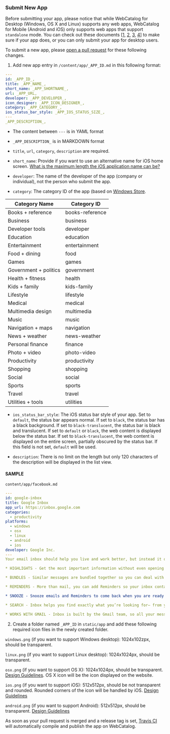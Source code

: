 ### Submit New App

Before submitting your app, please notice that while WebCatalog for Desktop (Windows, OS X and Linux) supports any web apps, WebCatalog for Mobile (Android and iOS) only supports web apps that support `standalone` mode. You can check out these documents [[1](https://en.wikipedia.org/wiki/Single-page_application), [2](https://gist.github.com/irae/1042167), [3](https://developer.mozilla.org/en/docs/Mozilla/Mobile/Viewport_meta_tag), [4](https://developer.apple.com/library/iad/documentation/iPhone/Conceptual/SafariJSDatabaseGuide/OfflineApplicationCache/OfflineApplicationCache.html)] to make sure if your app does, or you can only submit your app for desktop users.

To submit a new app, please [open a pull request](https://help.github.com/categories/collaborating-on-projects-using-pull-requests/) for these following changes.

1. Add new app entry in `/content/app/_APP_ID.md` in this following format:
  ```yaml
  ---
  id: _APP_ID_,
  title: _APP_NAME_,
  short_name: _APP_SHORTNAME_,
  url: _APP_URL,
  developer: _APP_DEVELOPER_,
  icon_designer: _APP_ICON_DESIGNER_,
  category: _APP_CATEGORY_,
  ios_status_bar_style: _APP_IOS_STATUS_SIZE_,
  ---
  _APP_DESCRIPTION_,  
  ```

  * The content between `---` is in YAML format

  * `_APP_DESCRIPTION_` is in MARKDOWN format

  * `title`, `url`, `category`, `description` are required.

  * `short_name`: Provide if you want to use an alternative name for iOS home screen. [What is the maximum length the iOS application name can be?](https://stackoverflow.com/questions/6094954/what-is-the-maximum-length-the-ipad-application-name-can-be)

  * `developer`: The name of the developer of the app (company or individual), not the person who submit the app.

  * `category`: The category ID of the app (based on [Windows Store](https://msdn.microsoft.com/en-us/library/windows/apps/mt148528.aspx).

  | Category Name         | Category ID     |
  |-----------------------|-----------------|
  | Books + reference     | books-reference |
  | Business              | business        |
  | Developer tools       | developer       |
  | Education             | education       |
  | Entertainment         | entertainment   |
  | Food + dining         | food            |
  | Games                 | games           |
  | Government + politics | government      |
  | Health + fitness      | health          |
  | Kids + family         | kids-family     |
  | Lifestyle             | lifestyle       |
  | Medical               | medical         |
  | Multimedia design     | multimedia      |
  | Music                 | music           |
  | Navigation + maps     | navigation      |
  | News + weather        | news-weather    |
  | Personal finance      | finance         |
  | Photo + video         | photo-video     |
  | Productivity          | productivity    |
  | Shopping              | shopping        |
  | Social                | social          |
  | Sports                | sports          |
  | Travel                | travel          |
  | Utilities + tools     | utilities       |

  * `ios_status_bar_style`: The iOS status bar style of your app. Set to `default`, the status bar appears normal. If set to `black`, the status bar has a black background. If set to `black-translucent`, the status bar is black and translucent. If set to `default` or `black`, the web content is displayed below the status bar. If set to `black-translucent`, the web content is displayed on the entire screen, partially obscured by the status bar. If this field is not set, `default` will be used.

  * `description`: There is no limit on the length but only 120 characters of the description will be displayed in the list view.

  #### SAMPLE
  `content/app/facebook.md`
  ```yaml
  ---
  id: google-inbox
  title: Google Inbox
  app_url: https://inbox.google.com
  categories:
    - productivity
  platforms:
    - windows
    - osx
    - linux
    - android
    - ios
  developer: Google Inc.
  ---
  Your email inbox should help you live and work better, but instead it often buries the important stuff and creates more stress than it relieves. Inbox, built by the Gmail team, keeps things organized and helps you get back to what matters.

  * HIGHLIGHTS - Get the most important information without even opening the message. Check-in for flights, see shipping information for purchases, and view photos from friends right up front.

  * BUNDLES - Similar messages are bundled together so you can deal with them all at once. And get rid of them with one swipe.

  * REMINDERS - More than mail, you can add Reminders so your inbox contains all the things you need to get back to.

  * SNOOZE - Snooze emails and Reminders to come back when you are ready to deal with them: next week, when you get home, or whenever you choose.

  * SEARCH - Inbox helps you find exactly what you’re looking for— from your upcoming flight to a friend's address— without having to dig through messages.

  * WORKS WITH GMAIL - Inbox is built by the Gmail team, so all your messages from Gmail are here, along with the reliability and spam protection of Gmail. All of your messages are still in Gmail and always will be.
  ```

2. Create a folder named `_APP_ID` in `static/app` and add these following required icon files in the newly created folder.

  `windows.png` (if you want to support Windows desktop): 1024x102zpx, should be transparent.

  `linux.png` (if you want to support Linux desktop): 1024x1024px, should be transparent.

  `osx.png` (if you want to support OS X): 1024x1024px, should be transparent. [Design Guidelines](https://developer.apple.com/library/mac/documentation/UserExperience/Conceptual/OSXHIGuidelines/IconsGraphics.html#//apple_ref/doc/uid/20000957-CH14-SW1). OS X icon will be the icon displayed on the website.

  `ios.png` (if you want to support iOS): 512x512px, should be not transparent and rounded. Rounded corners of the icon will be handled by iOS. [Design Guidelines](https://developer.apple.com/library/ios/documentation/UserExperience/Conceptual/MobileHIG/IconMatrix.html)

  `android.png` (if you want to support Android): 512x512px, should be transparent. [Design Guidelines](https://www.google.com/design/spec/style/icons.html)

As soon as your pull request is merged and a release tag is set, [Travis CI](https://travis-ci.org) will automatically compile and publish the app on WebCatalog.
